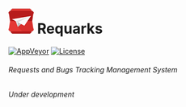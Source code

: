 # [![Requarks Logo](https://raw.githubusercontent.com/NGPixel/requarks/master/UI/requests-50x50.png)](https://requarks.io/) Requarks 
[![AppVeyor](https://img.shields.io/appveyor/ci/Requarks/requarks.svg?style=flat-square)]()
[![License](https://img.shields.io/badge/license-GPLv3-blue.svg?style=flat-square)](https://github.com/NGPixel/requarks/blob/master/LICENSE)

###### Requests and Bugs Tracking Management System
*Under development*

